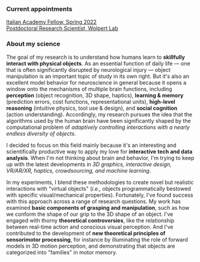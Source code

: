 ### Current appointments
[Italian Academy Fellow, Spring 2022](https://italianacademy.columbia.edu)<br>
[Postdoctoral Research Scientist, Wolpert Lab](https://wolpertlab.neuroscience.columbia.edu)

### About my science
The goal of my research is to understand how humans learn to **skillfully interact with physical objects**. As an essential function of daily life — one that is often significantly disrupted by neurological injury — object manipulation is an important topic of study in its own right. But it's also an excellent model behavior for neuroscience in general because it opens a window onto the mechanisms of multiple brain functions, including  **perception** (object recognition, 3D shape, haptics), **learning & memory** (prediction errors, cost functions, representational units), **high-level reasoning** (intuitive physics, tool use & design), and **social cognition** (action understanding). Accordingly, my research pursues the idea that the algorithms used by the human brain have been significantly shaped by the computational problem of _adaptively controlling interactions with a nearly endless diversity of objects_.

I decided to focus on this field mainly because it's an interesting and scientifically productive way to apply my love for **interactive tech and data analysis**. When I'm not thinking about brain and behavior, I'm trying to keep up with the latest developments in _3D graphics, interactive design, VR/AR/XR, haptics, crowdsourcing, and machine learning_.

In my experiments, I blend these methodologies to create novel but realistic interactions with "virtual objects" (_i.e.,_ objects programmatically bestowed with specific visual/mechanical properties). Fortunately, I've found success with this approach across a range of research questions. My work has examined **basic components of grasping and manipulation**, such as how we conform the shape of our grip to the 3D shape of an object. I've engaged with thorny **theoretical controversies**, like the relationship between real-time action and conscious visual perception. And I've contributed to the development of **new theoretical principles of sensorimotor processing**, for instance by illuminating the role of forward models in 3D motion perception, and demonstrating that objects are categorized into "families" in motor memory.
